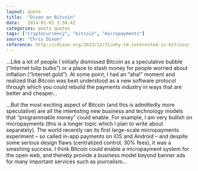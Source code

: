 ```yaml
---
layout: quote
title:  "Dixon on Bitcoin"
date:   2014-01-01 3:58:42
categories: posts quotes
tags: ["cryptocurrency", "bitcoin", "micropayments"]
source: "Chris Dixon"
reference: http://cdixon.org/2013/12/31/why-im-interested-in-bitcoin/
---
```


...Like a lot of people I initially dismissed Bitcoin as a speculative bubble (“Internet tulip bulbs”) or a place to stash money for people worried about inflation (“Internet gold”). At some point, I had an “aha!” moment and realized that Bitcoin was best understood as a new software protocol through which you could rebuild the payments industry in ways that are better and cheaper...

...But the most exciting aspect of Bitcoin (and this is admittedly more speculative) are all the interesting new business and technology models that “programmable money” could enable. For example, I am very bullish on micropayments (this is a longer topic which I plan to write about separately). The world recently ran its first large-scale micropayments experiment – so called in-app payments on iOS and Android – and despite some serious design flaws (centralized control, 30% fees), it was a smashing success. I think Bitcoin could enable a micropayment system for the open web, and thereby provide a business model beyond banner ads for many important services such as journalism...